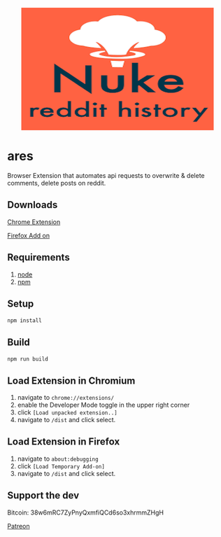 <p align="center">
  <img src="src/static_resources/icons/icon440X280.png" alt="Nuke Reddit History Logo">
</p>

# ares

Browser Extension that automates api requests to overwrite & delete comments, delete posts on reddit.

## Downloads

[Chrome Extension](https://chrome.google.com/webstore/detail/nuke-reddit-history/aclagjkmidmkcdhkhlicmgkgmpgccaod/)

[Firefox Add on](https://addons.mozilla.org/en-US/firefox/addon/nukereddithistory/)

## Requirements

1. [node](https://www.npmjs.com/get-npm)
1. [npm](https://www.npmjs.com/get-npm)

## Setup

    npm install

## Build

    npm run build

## Load Extension in Chromium

1. navigate to `chrome://extensions/`
1. enable the Developer Mode toggle in the upper right corner
1. click `[Load unpacked extension..]`
1. navigate to `/dist` and click select.

## Load Extension in Firefox

1. navigate to `about:debugging`
1. click `[Load Temporary Add-on]`
1. navigate to `/dist` and click select.

## Support the dev

Bitcoin: 38w6mRC7ZyPnyQxmfiQCd6so3xhrmmZHgH

[Patreon](https://www.patreon.com/user?u=9592583)
